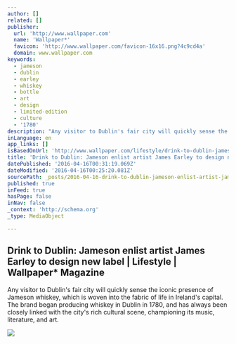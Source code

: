 ```yaml
---
author: []
related: []
publisher:
  url: 'http://www.wallpaper.com'
  name: 'Wallpaper*'
  favicon: 'http://www.wallpaper.com/favicon-16x16.png?4c9cd4a'
  domain: www.wallpaper.com
keywords:
  - jameson
  - dublin
  - earley
  - whiskey
  - bottle
  - art
  - design
  - limited-edition
  - culture
  - '1780'
description: "Any visitor to Dublin's fair city will quickly sense the iconic presence of Jameson whiskey, which is woven into the fabric of life in Ireland's capital. The brand began producing whiskey in Dublin in 1780, and has always been closely linked with the city's rich cultural scene, championing its music, literature, and art."
inLanguage: en
app_links: []
isBasedOnUrl: 'http://www.wallpaper.com/lifestyle/drink-to-dublin-jameson-enlist-james-earley-to-design-their-new-label'
title: 'Drink to Dublin: Jameson enlist artist James Earley to design new label | Lifestyle | Wallpaper* Magazine'
datePublished: '2016-04-16T00:31:19.069Z'
dateModified: '2016-04-16T00:25:20.081Z'
sourcePath: _posts/2016-04-16-drink-to-dublin-jameson-enlist-artist-james-earley-to-desig.md
published: true
inFeed: true
hasPage: false
inNav: false
_context: 'http://schema.org'
_type: MediaObject

---
```

<article style=""><h1>Drink to Dublin: Jameson enlist artist James Earley to design new label | Lifestyle | Wallpaper* Magazine</h1><p>Any visitor to Dublin's fair city will quickly sense the iconic presence of Jameson whiskey, which is woven into the fabric of life in Ireland's capital. The brand began producing whiskey in Dublin in 1780, and has always been closely linked with the city's rich cultural scene, championing its music, literature, and art.</p><img src="http://cdn.wallpaper.com/main/2016/03/f_earley.jpg" /></article>